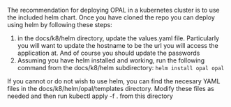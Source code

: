 The recommendation for deploying OPAL in a kubernetes cluster is to use the included helm chart. Once you have cloned the repo you can deploy using helm by following these steps:

1. in the docs/k8/helm directory, update the values.yaml file. Particularly you will want to update the hostname to be the url you will access the application at. And of course you should update the passwords
2. Assuming you have helm installed and working, run the following command from the docs/k8/helm subdirectory:
`helm install opal opal`

If you cannot or do not wish to use helm, you can find the necesary YAML files in the docs/k8/helm/opal/templates directory. Modify these files as needed and then run kubectl apply -f . from this directory


